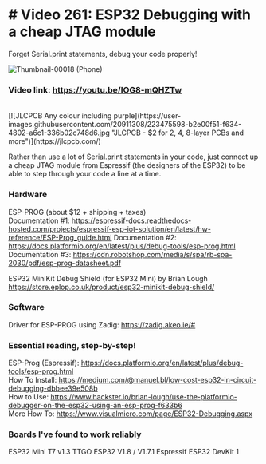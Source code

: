 # # Video 261: ESP32 Debugging with a cheap JTAG module  
Forget Serial.print statements, debug your code properly!  

![Thumbnail-00018 (Phone)](https://user-images.githubusercontent.com/20911308/223477128-8d5d9eb0-d804-4ba0-b9f6-d333689c8edf.png)

### Video link: https://youtu.be/lOG8-mQHZTw  
<br>  
[![JLCPCB Any colour including purple](https://user-images.githubusercontent.com/20911308/223475598-b2e00f51-f634-4802-a6c1-336b02c748d6.jpg "JLCPCB - $2 for 2, 4, 8-layer PCBs and more")](https://jlcpcb.com/)  

Rather than use a lot of Serial.print statements in your code, just connect up a cheap JTAG module from Espressif (the designers of the ESP32) to be able to step through your code a line at a time.

### Hardware  
ESP-PROG (about $12 + shipping + taxes)  
Documentation #1: https://espressif-docs.readthedocs-hosted.com/projects/espressif-esp-iot-solution/en/latest/hw-reference/ESP-Prog_guide.html
Documentation #2: https://docs.platformio.org/en/latest/plus/debug-tools/esp-prog.html  
Documentation #3: https://cdn.robotshop.com/media/s/spa/rb-spa-2030/pdf/esp-prog-datasheet.pdf

ESP32 MiniKit Debug Shield (for ESP32 Mini) by Brian Lough  
https://store.eplop.co.uk/product/esp32-minikit-debug-shield/  

### Software  
Driver for ESP-PROG using Zadig: https://zadig.akeo.ie/#  

### Essential reading, step-by-step!  
ESP-Prog (Espressif): https://docs.platformio.org/en/latest/plus/debug-tools/esp-prog.html  
How To Install: https://medium.com/@manuel.bl/low-cost-esp32-in-circuit-debugging-dbbee39e508b  
How to Use: https://www.hackster.io/brian-lough/use-the-platformio-debugger-on-the-esp32-using-an-esp-prog-f633b6  
More How To: https://www.visualmicro.com/page/ESP32-Debugging.aspx  

### Boards I've found to work reliably
ESP32 Mini T7 v1.3
TTGO ESP32 V1.8 / V1.7.1
Espressif ESP32 DevKit 1
